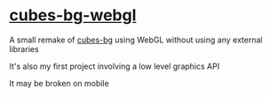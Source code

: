 # [cubes-bg-webgl](https://meterel.github.io/cubes-bg-webgl/)

A small remake of [cubes-bg](https://github.com/Meterel/cubes-bg) using WebGL without using any external libraries

It's also my first project involving a low level graphics API

It may be broken on mobile
